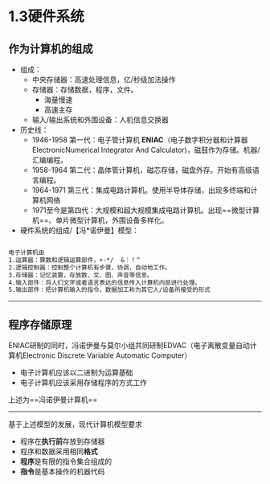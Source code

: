 # 1.3硬件系统


## 作为计算机的组成

* 组成：
  * 中央存储器：高速处理信息，亿/秒级加法操作
  * 存储器：存储数据，程序，文件。
    * 海量慢速
    * 高速主存
  * 输入/输出系统和外围设备：人机信息交换器
* 历史线：
  * 1946-1958 第一代：电子管计算机 **ENIAC**（电子数字积分器和计算器ElectronicNumerical Integrator And Calculator)，磁鼓作为存储。机器/汇编编程。
  * 1958-1964 第二代：晶体管计算机，磁芯存储，磁盘外存。开始有高级语言编程。
  * 1964-1971 第三代：集成电路计算机。使用半导体存储，出现多终端和计算机网络
  * 1971至今是第四代：大规模和超大规模集成电路计算机。出现==微型计算机==、单片微型计算机，外围设备多样化。 
* 硬件系统的组成/【冯*诺伊曼】模型： 
```markdown

电子计算机由
1.运算器：算数和逻辑运算部件，+-*/  &｜！^ 
2.逻辑控制器：控制整个计算机有步骤，协调，自动地工作。
3.存储器：记忆装置，存放数、文、图、声音等信息。
4.输入部件：将人们文字或者语言表达的信息传入计算机内部进行处理。
5.输出部件：把计算机输入的指令，数据加工称为其它人/设备所接受的形式

```
---
## 程序存储原理

ENIAC研制的同时，冯诺伊曼与莫尔小组共同研制EDVAC（电子离散变量自动计算机Electronic Discrete Variable Automatic Computer）
* 电子计算机应该以二进制为运算基础
* 电子计算机应该采用存储程序的方式工作

上述为==冯诺伊曼计算机==

---

基于上述模型的发展，现代计算机模型要求
* 程序在**执行前**存放到存储器
* 程序和数据采用相同**格式**
* **程序**是有限的指令集合组成的
* **指令**是基本操作的机器代码